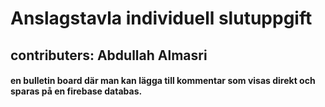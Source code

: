 # Anslagstavla individuell slutuppgift
## contributers: Abdullah Almasri
#### en bulletin board där man kan lägga till kommentar som visas direkt och sparas på en firebase databas.
